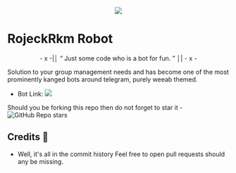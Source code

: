 <p align="center">
  <img src="https://telegra.ph/file/e15d6ae84fbd7d564ffa2.jpg">
</p>

# RojeckRkm Robot 

<p align="center">
- x -|│  “	Just some code who is a bot for fun. ”  │| - x -
</p>

Solution to your group management needs and has become one of the most prominently kanged bots around telegram, purely weeab themed.

* Bot Link:  <a href="http://t.me/RojeckRkmRobot" alt="RojeckRkm Robot"> <img src="https://img.shields.io/badge/Bot-RojeckRkm%20Robot-yellowgreen" /> </a>

Should you be forking this repo then do not forget to star it - <img alt="GitHub Repo stars" src="https://img.shields.io/github/stars/prooholic/saitamarobot?color=white&label=%F0%9F%8C%9F%20star">

## Credits 📍
* Well, it's all in the commit history 
Feel free to open pull requests should any be missing.
